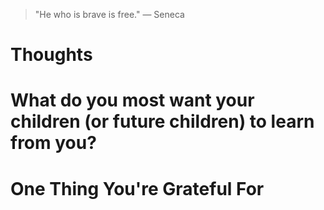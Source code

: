 
> \"He who is brave is free.\" — Seneca

# Thoughts

# What do you most want your children (or future children) to learn from you?

# One Thing You're Grateful For

